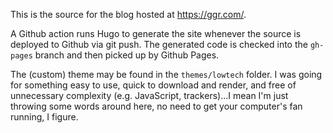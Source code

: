 This is the source for the blog hosted at https://ggr.com/.

A Github action runs Hugo to generate the site whenever the source is deployed to Github
via git push. The generated code is checked into the ```gh-pages``` branch and then picked
up by Github Pages.

The (custom) theme may be found in the ```themes/lowtech``` folder. I was going for
something easy to use, quick to download and render, and free of unnecessary complexity
(e.g. JavaScript, trackers)...I mean I'm just throwing some words around here, no need
to get your computer's fan running, I figure.
